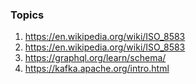 ### Topics
1. https://en.wikipedia.org/wiki/ISO_8583
1. https://en.wikipedia.org/wiki/ISO_8583
1. https://graphql.org/learn/schema/
1. https://kafka.apache.org/intro.html
